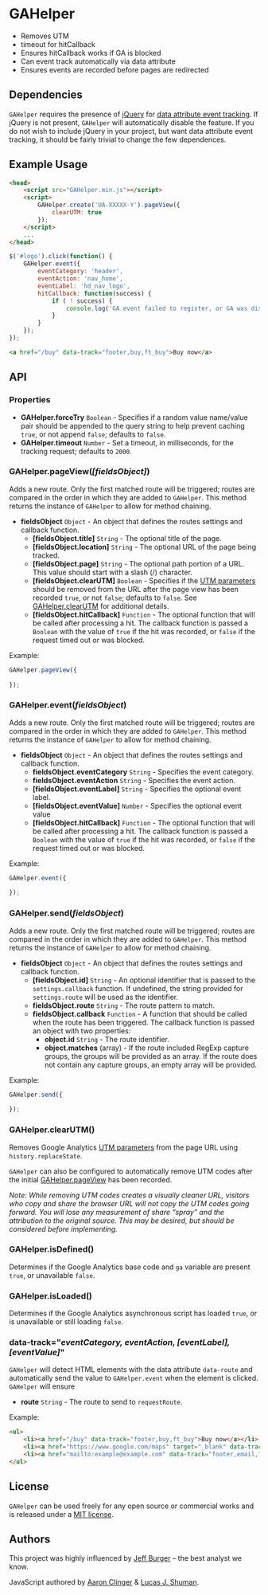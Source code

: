 # GAHelper

* Removes UTM
* timeout for hitCallback
* Ensures hitCallback works if GA is blocked
* Can event track automatically via data attribute
* Ensures events are recorded before pages are redirected

## Dependencies

`GAHelper` requires the presence of [jQuery](http://jquery.com) for [data attribute event tracking](#data-attribute). If jQuery is not present, `GAHelper` will automatically disable the feature. If you do not wish to include jQuery in your project, but want data attribute event tracking, it should be fairly trivial to change the few dependences.


## Example Usage

```html
<head>
	<script src="GAHelper.min.js"></script>
	<script>
		GAHelper.create('UA-XXXXX-Y').pageView({
			clearUTM: true
		});
	</script>
	...
</head>
```

```js
$('#logo').click(function() {
	GAHelper.event({
		eventCategory: 'header',
		eventAction: 'nav_home',
		eventLabel: 'hd_nav_logo',
		hitCallback: function(success) {
			if ( ! success) {
				console.log('GA event failed to register, or GA was disabled by an ad blocker.');
			}
		}
	});
});
```
```html
<a href="/buy" data-track="footer,buy,ft_buy">Buy now</a>
```

## API

### Properties

* **GAHelper.forceTry** `Boolean` - Specifies if a random value name/value pair should be appended to the query string to help prevent caching `true`, or not append `false`; defaults to `false`.
* **GAHelper.timeout** `Number` - Set a timeout, in milliseconds, for the tracking request; defaults to `2000`.

### <a id="pageview"></a>GAHelper.pageView(*[fieldsObject]*)

Adds a new route. Only the first matched route will be triggered; routes are compared in the order in which they are added to `GAHelper`. This method returns the instance of `GAHelper` to allow for method chaining.

* **fieldsObject** `Object` - An object that defines the routes settings and callback function.
    * **[fieldsObject.title]** `String` - The optional title of the page.
    * **[fieldsObject.location]** `String` - The optional URL of the page being tracked.
    * **[fieldsObject.page]** `String` - The optional path portion of a URL. This value should start with a slash (/) character.
    * **[fieldsObject.clearUTM]** `Boolean` - Specifies if the [UTM parameters](https://support.google.com/analytics/answer/1033863) should be removed from the URL after the page view has been recorded `true`, or not `false`; defaults to `false`. See [GAHelper.clearUTM](#clear-utm) for additional details.
    * **[fieldsObject.hitCallback]** `Function` - The optional function that will be called after processing a hit. The callback function is passed a `Boolean` with the value of `true` if the hit was recorded, or `false` if the request timed out or was blocked.

Example:
```js
GAHelper.pageView({
	
});
```

### GAHelper.event(*fieldsObject*)

Adds a new route. Only the first matched route will be triggered; routes are compared in the order in which they are added to `GAHelper`. This method returns the instance of `GAHelper` to allow for method chaining.

* **fieldsObject** `Object` - An object that defines the routes settings and callback function.
    * **fieldsObject.eventCategory** `String` - Specifies the event category.
    * **fieldsObject.eventAction** `String` - Specifies the event action.
    * **[fieldsObject.eventLabel]** `String` - Specifies the optional event label.
    * **[fieldsObject.eventValue]** `Number` - Specifies the optional event value
    * **[fieldsObject.hitCallback]** `Function` - The optional function that will be called after processing a hit. The callback function is passed a `Boolean` with the value of `true` if the hit was recorded, or `false` if the request timed out or was blocked.


Example:
```js
GAHelper.event({
	
});
```

### GAHelper.send(*fieldsObject*)

Adds a new route. Only the first matched route will be triggered; routes are compared in the order in which they are added to `GAHelper`. This method returns the instance of `GAHelper` to allow for method chaining.

* **fieldsObject** `Object` - An object that defines the routes settings and callback function.
    * **[fieldsObject.id]** `String` - An optional identifier that is passed to the `settings.callback` function. If undefined, the string provided for `settings.route` will be used as the identifier.
    * **fieldsObject.route** `String` - The route pattern to match.
    * **fieldsObject.callback** `Function` - A function that should be called when the route has been triggered. The callback function is passed an object with two properties:
        * **object.id** `String` - The route identifier.
        * **object.matches** (array) - If the route included RegExp capture groups, the groups will be provided as an array. If the route does not contain any capture groups, an empty array will be provided.




Example:
```js
GAHelper.send({
	
});
```

### <a id="clear-utm"></a>GAHelper.clearUTM()

Removes Google Analytics [UTM parameters](https://support.google.com/analytics/answer/1033863) from the page URL using `history.replaceState`.

`GAHelper` can also be configured to automatically remove UTM codes after the initial [GAHelper.pageView](#pageview) has been recorded.

*Note: While removing UTM codes creates a visually cleaner URL, visitors who copy and share the browser URL will not copy the UTM codes going forward. You will lose any measurement of share “spray” and the attribution to the original source. This may be desired, but should be considered before implementing.*

### GAHelper.isDefined()

Determines if the Google Analytics base code and `ga` variable are present `true`, or unavailable `false`.

### GAHelper.isLoaded()

Determines if the Google Analytics asynchronous script has loaded `true`, or is unavailable or still loading `false`.

### <a id="data-attribute"></a>data-track="*eventCategory, eventAction, [eventLabel], [eventValue]*"

`GAHelper` will detect HTML elements with the data attribute `data-route` and automatically send the value to `GAHelper.event` when the element is clicked. `GAHelper` will ensure 

* **route** `String` - The route to send to `requestRoute`.

Example:
```html
<ul>
	<li><a href="/buy" data-track="footer,buy,ft_buy">Buy now</a></li>
	<li><a href="https://www.google.com/maps" target="_blank" data-track="footer,exit_link,ft_map">Find our store</a></li>
	<li><a href="mailto:example@example.com" data-track="footer,email,ft_email">Email us</a></li>
</ul>
```

## License

`GAHelper` can be used freely for any open source or commercial works and is released under a [MIT license](http://en.wikipedia.org/wiki/MIT_License).


## Authors

This project was highly influenced by [Jeff Burger](https://www.linkedin.com/in/jeffburger) – the best analyst we know.

JavaScript authored by [Aaron Clinger](https://github.com/aaronclinger) & [Lucas J. Shuman](https://github.com/lucasishuman).